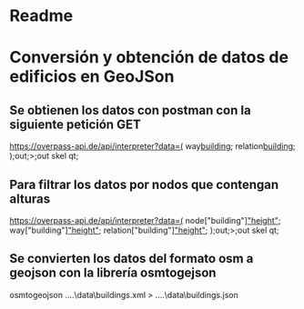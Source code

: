 # Readme

# Conversión y obtención de datos de edificios en GeoJSon
## Se obtienen los datos con postman con la siguiente petición GET

https://overpass-api.de/api/interpreter?data=(
    way[building](40.178873,-4.702148,40.971604,-2.900391);
    relation[building](40.178873,-4.702148,40.971604,-2.900391);
    );out;>;out skel qt;

## Para filtrar los datos por nodos que contengan alturas
https://overpass-api.de/api/interpreter?data=(
  node["building"]["height"](40.178873,-4.702148,40.971604,-2.900391);
  way["building"]["height"](40.178873,-4.702148,40.971604,-2.900391);
  relation["building"]["height"](40.178873,-4.702148,40.971604,-2.900391);
  );out;>;out skel qt;

## Se convierten los datos del formato osm a geojson con la librería osmtogejson

osmtogeojson ..\..\data\buildings.xml > ..\..\data\buildings.json